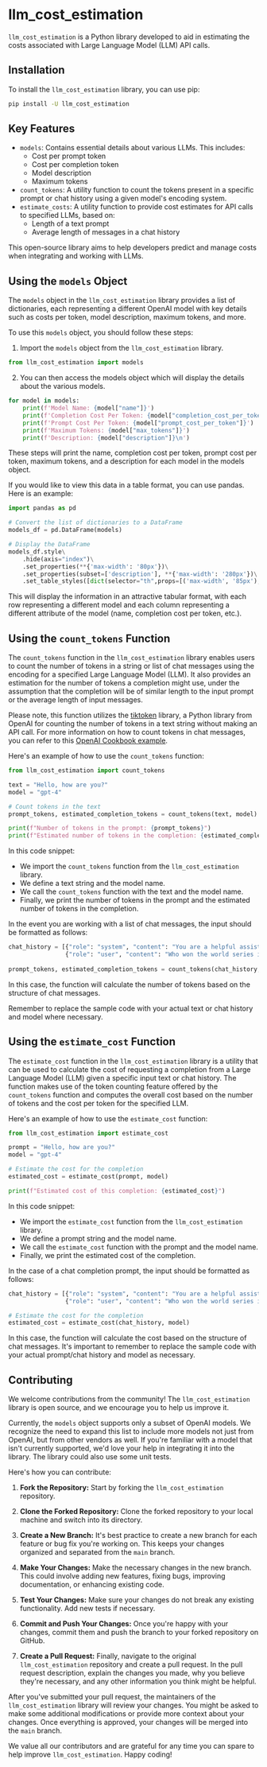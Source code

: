 # llm_cost_estimation

`llm_cost_estimation` is a Python library developed to aid in estimating the costs associated with Large Language Model (LLM) API calls.

## Installation

To install the `llm_cost_estimation` library, you can use pip:

```bash
pip install -U llm_cost_estimation
```

## Key Features

- `models`: Contains essential details about various LLMs. This includes:
    - Cost per prompt token
    - Cost per completion token
    - Model description
    - Maximum tokens
- `count_tokens`: A utility function to count the tokens present in a specific prompt or chat history using a given model's encoding system.
- `estimate_costs`: A utility function to provide cost estimates for API calls to specified LLMs, based on:
    - Length of a text prompt
    - Average length of messages in a chat history

This open-source library aims to help developers predict and manage costs when integrating and working with LLMs.

## Using the `models` Object

The `models` object in the `llm_cost_estimation` library provides a list of dictionaries, each representing a different OpenAI model with key details such as costs per token, model description, maximum tokens, and more.

To use this `models` object, you should follow these steps:

1. Import the `models` object from the `llm_cost_estimation` library.

```python
from llm_cost_estimation import models
```

2. You can then access the models object which will display the details about the various models.

```python
for model in models:
    print(f'Model Name: {model["name"]}')
    print(f'Completion Cost Per Token: {model["completion_cost_per_token"]}')
    print(f'Prompt Cost Per Token: {model["prompt_cost_per_token"]}')
    print(f'Maximum Tokens: {model["max_tokens"]}')
    print(f'Description: {model["description"]}\n')
```

These steps will print the name, completion cost per token, prompt cost per token, maximum tokens, and a description for each model in the models object.

If you would like to view this data in a table format, you can use pandas. Here is an example:

```python
import pandas as pd

# Convert the list of dictionaries to a DataFrame
models_df = pd.DataFrame(models)

# Display the DataFrame
models_df.style\
    .hide(axis="index")\
    .set_properties(**{'max-width': '80px'})\
    .set_properties(subset=['description'], **{'max-width': '280px'})\
    .set_table_styles([dict(selector="th",props=[('max-width', '85px'),('word-break', 'break-all')])])
```

This will display the information in an attractive tabular format, with each row representing a different model and each column representing a different attribute of the model (name, completion cost per token, etc.).

## Using the `count_tokens` Function

The `count_tokens` function in the `llm_cost_estimation` library enables users to count the number of tokens in a string or list of chat messages using the encoding for a specified Large Language Model (LLM). It also provides an estimation for the number of tokens a completion might use, under the assumption that the completion will be of similar length to the input prompt or the average length of input messages.

Please note, this function utilizes the [tiktoken](https://github.com/openai/tiktoken) library, a Python library from OpenAI for counting the number of tokens in a text string without making an API call. For more information on how to count tokens in chat messages, you can refer to this [OpenAI Cookbook example](https://github.com/openai/openai-cookbook/blob/main/examples/How_to_count_tokens_with_tiktoken.ipynb).

Here's an example of how to use the `count_tokens` function:

```python
from llm_cost_estimation import count_tokens

text = "Hello, how are you?"
model = "gpt-4"

# Count tokens in the text
prompt_tokens, estimated_completion_tokens = count_tokens(text, model)

print(f"Number of tokens in the prompt: {prompt_tokens}")
print(f"Estimated number of tokens in the completion: {estimated_completion_tokens}")
```

In this code snippet:

- We import the `count_tokens` function from the `llm_cost_estimation` library.
- We define a text string and the model name.
- We call the `count_tokens` function with the text and the model name.
- Finally, we print the number of tokens in the prompt and the estimated number of tokens in the completion.

In the event you are working with a list of chat messages, the input should be formatted as follows:

``` python
chat_history = [{"role": "system", "content": "You are a helpful assistant."},
                {"role": "user", "content": "Who won the world series in 2020?"}]
                
prompt_tokens, estimated_completion_tokens = count_tokens(chat_history, model)
```

In this case, the function will calculate the number of tokens based on the structure of chat messages.

Remember to replace the sample code with your actual text or chat history and model where necessary.

## Using the `estimate_cost` Function

The `estimate_cost` function in the `llm_cost_estimation` library is a utility that can be used to calculate the cost of requesting a completion from a Large Language Model (LLM) given a specific input text or chat history. The function makes use of the token counting feature offered by the `count_tokens` function and computes the overall cost based on the number of tokens and the cost per token for the specified LLM.

Here's an example of how to use the `estimate_cost` function:

```python
from llm_cost_estimation import estimate_cost

prompt = "Hello, how are you?"
model = "gpt-4"

# Estimate the cost for the completion
estimated_cost = estimate_cost(prompt, model)

print(f"Estimated cost of this completion: {estimated_cost}")
```

In this code snippet:

- We import the `estimate_cost` function from the `llm_cost_estimation` library.
- We define a prompt string and the model name.
- We call the `estimate_cost` function with the prompt and the model name.
- Finally, we print the estimated cost of the completion.

In the case of a chat completion prompt, the input should be formatted as follows:

```python
chat_history = [{"role": "system", "content": "You are a helpful assistant."},
                {"role": "user", "content": "Who won the world series in 2020?"}]

# Estimate the cost for the completion
estimated_cost = estimate_cost(chat_history, model)
```

In this case, the function will calculate the cost based on the structure of chat messages. It's important to remember to replace the sample code with your actual prompt/chat history and model as necessary.

## Contributing

We welcome contributions from the community! The `llm_cost_estimation` library is open source, and we encourage you to help us improve it.

Currently, the `models` object supports only a subset of OpenAI models. We recognize the need to expand this list to include more models not just from OpenAI, but from other vendors as well. If you're familiar with a model that isn't currently supported, we'd love your help in integrating it into the library. The library could also use some unit tests.

Here's how you can contribute:

1. **Fork the Repository:** Start by forking the `llm_cost_estimation` repository.

2. **Clone the Forked Repository:** Clone the forked repository to your local machine and switch into its directory.

3. **Create a New Branch:** It's best practice to create a new branch for each feature or bug fix you're working on. This keeps your changes organized and separated from the `main` branch.

4. **Make Your Changes:** Make the necessary changes in the new branch. This could involve adding new features, fixing bugs, improving documentation, or enhancing existing code.

5. **Test Your Changes:** Make sure your changes do not break any existing functionality. Add new tests if necessary.

6. **Commit and Push Your Changes:** Once you're happy with your changes, commit them and push the branch to your forked repository on GitHub.

7. **Create a Pull Request:** Finally, navigate to the original `llm_cost_estimation` repository and create a pull request. In the pull request description, explain the changes you made, why you believe they're necessary, and any other information you think might be helpful.

After you've submitted your pull request, the maintainers of the `llm_cost_estimation` library will review your changes. You might be asked to make some additional modifications or provide more context about your changes. Once everything is approved, your changes will be merged into the `main` branch.

We value all our contributors and are grateful for any time you can spare to help improve `llm_cost_estimation`. Happy coding!
